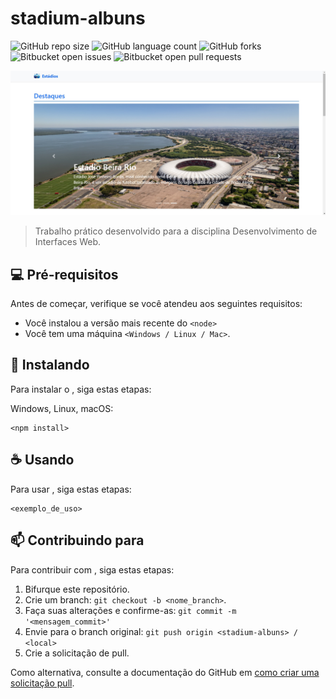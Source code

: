 # stadium-albuns

![GitHub repo size](https://img.shields.io/github/repo-size/andrepcarraro/stadium-albuns?style=for-the-badge)
![GitHub language count](https://img.shields.io/github/languages/count/andrepcarraro/stadium-albuns?style=for-the-badge)
![GitHub forks](https://img.shields.io/github/forks/andrepcarraro/stadium-albuns?style=for-the-badge)
![Bitbucket open issues](https://img.shields.io/bitbucket/issues/andrepcarraro/stadium-albuns?style=for-the-badge)
![Bitbucket open pull requests](https://img.shields.io/bitbucket/pr-raw/andrepcarraro/stadium-albuns?style=for-the-badge)

<img src="assets/images/readme-image.jpg" alt="Exemplo imagem">

> Trabalho prático desenvolvido para a disciplina Desenvolvimento de Interfaces Web.

## 💻 Pré-requisitos

Antes de começar, verifique se você atendeu aos seguintes requisitos:

- Você instalou a versão mais recente do `<node>`
- Você tem uma máquina `<Windows / Linux / Mac>`.

## 🚀 Instalando <stadium-albuns>

Para instalar o <stadium-albuns>, siga estas etapas:

Windows, Linux, macOS:

```
<npm install>
```

## ☕ Usando <stadium-albuns>

Para usar <stadium-albuns>, siga estas etapas:

```
<exemplo_de_uso>
```

## 📫 Contribuindo para <stadium-albuns>

Para contribuir com <stadium-albuns>, siga estas etapas:

1. Bifurque este repositório.
2. Crie um branch: `git checkout -b <nome_branch>`.
3. Faça suas alterações e confirme-as: `git commit -m '<mensagem_commit>'`
4. Envie para o branch original: `git push origin <stadium-albuns> / <local>`
5. Crie a solicitação de pull.

Como alternativa, consulte a documentação do GitHub em [como criar uma solicitação pull](https://help.github.com/en/github/collaborating-with-issues-and-pull-requests/creating-a-pull-request).
